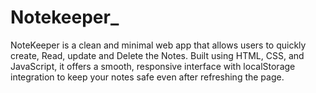 # Notekeeper_
NoteKeeper is a clean and minimal web app that allows users to quickly create, Read, update and Delete the Notes.  Built using HTML, CSS, and JavaScript, it offers a smooth, responsive interface with localStorage integration to keep your notes safe even after refreshing the page.
